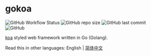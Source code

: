 # gokoa

![GitHub Workflow Status](https://img.shields.io/github/workflow/status/azxj/gokoa/Golang)
![GitHub repo size](https://img.shields.io/github/repo-size/azxj/gokoa)
![GitHub last commit](https://img.shields.io/github/last-commit/azxj/gokoa)
![GitHub](https://img.shields.io/github/license/azxj/gokoa)

[koa][koa] styled web framework written in Go (Golang).

Read this in other languages: English | [简体中文](./README_zh-CN.md)

[koa]: https://github.com/koajs/koa
